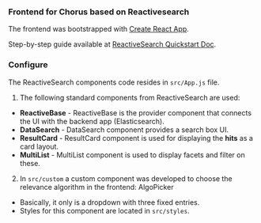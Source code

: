 ### Frontend for Chorus based on Reactivesearch

The frontend was bootstrapped with [Create React App](https://github.com/facebookincubator/create-react-app).

Step-by-step guide available at [ReactiveSearch Quickstart Doc](https://docs.appbase.io/docs/reactivesearch/v3/overview/quickstart/).

### Configure

The ReactiveSearch components code resides in `src/App.js` file.   
1. The following standard components from ReactiveSearch are used:
 - **ReactiveBase** - ReactiveBase is the provider component that connects the UI with the backend app (Elasticsearch). 
 - **DataSearch** - DataSearch component provides a search box UI.
 - **ResultCard** - ResultCard component is used for displaying the **hits** as a card layout.
 - **MultiList** - MultiList component is used to display facets and filter on these.

2. In `src/custom` a custom component was developed to choose the relevance algorithm in the frontend: AlgoPicker
 - Basically, it only is a dropdown with three fixed entries.
 - Styles for this component are located in `src/styles`.


